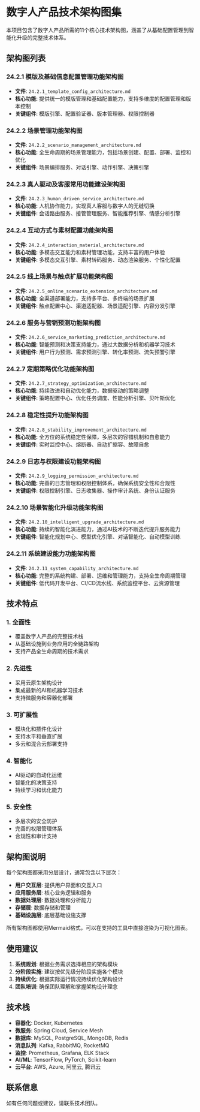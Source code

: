 # 数字人产品技术架构图集

本项目包含了数字人产品所需的11个核心技术架构图，涵盖了从基础配置管理到智能化升级的完整技术体系。

## 架构图列表

### 24.2.1 模版及基础信息配置管理功能架构图
- **文件**: `24.2.1_template_config_architecture.md`
- **核心功能**: 提供统一的模版管理和基础配置能力，支持多维度的配置管理和版本控制
- **关键组件**: 模版引擎、配置验证器、版本管理器、权限控制器

### 24.2.2 场景管理功能架构图
- **文件**: `24.2.2_scenario_management_architecture.md`
- **核心功能**: 全生命周期的场景管理能力，包括场景创建、配置、部署、监控和优化
- **关键组件**: 场景编排服务、对话引擎、动作引擎、决策引擎

### 24.2.3 真人驱动及客服常用功能建设架构图
- **文件**: `24.2.3_human_driven_service_architecture.md`
- **核心功能**: 人机协作能力，实现真人客服与数字人的无缝切换
- **关键组件**: 会话路由服务、接管管理服务、智能推荐引擎、情感分析引擎

### 24.2.4 互动方式与素材配置功能架构图
- **文件**: `24.2.4_interaction_material_architecture.md`
- **核心功能**: 多模态交互能力和素材管理功能，支持丰富的用户体验
- **关键组件**: 多模态交互引擎、素材转码服务、动态渲染服务、个性化配置

### 24.2.5 线上场景与触点扩展功能架构图
- **文件**: `24.2.5_online_scenario_extension_architecture.md`
- **核心功能**: 全渠道部署能力，支持多平台、多终端的场景扩展
- **关键组件**: 触点配置中心、渠道适配器、场景适配引擎、内容分发引擎

### 24.2.6 服务与营销预测功能架构图
- **文件**: `24.2.6_service_marketing_prediction_architecture.md`
- **核心功能**: 智能预测和决策支持能力，通过大数据分析和机器学习技术
- **关键组件**: 用户行为预测、需求预测引擎、转化率预测、流失预警引擎

### 24.2.7 定期策略优化功能架构图
- **文件**: `24.2.7_strategy_optimization_architecture.md`
- **核心功能**: 持续改进和自动优化能力，数据驱动的策略调整
- **关键组件**: 策略配置中心、优化任务调度、性能分析引擎、贝叶斯优化

### 24.2.8 稳定性提升功能架构图
- **文件**: `24.2.8_stability_improvement_architecture.md`
- **核心功能**: 全方位的系统稳定性保障，多层次的容错机制和自愈能力
- **关键组件**: 实时监控中心、熔断器、自动扩缩容、故障自愈

### 24.2.9 日志与权限建设功能架构图
- **文件**: `24.2.9_logging_permission_architecture.md`
- **核心功能**: 完善的日志管理和权限控制体系，确保系统安全性和合规性
- **关键组件**: 权限控制引擎、日志收集器、操作审计系统、身份认证服务

### 24.2.10 场景智能化升级功能架构图
- **文件**: `24.2.10_intelligent_upgrade_architecture.md`
- **核心功能**: 持续的智能化演进能力，通过AI技术的不断迭代提升服务能力
- **关键组件**: 智能化规划中心、模型优化引擎、对话智能化、自动模型训练

### 24.2.11 系统建设能力功能架构图
- **文件**: `24.2.11_system_capability_architecture.md`
- **核心功能**: 完整的系统构建、部署、运维和管理能力，支持全生命周期管理
- **关键组件**: 低代码开发平台、CI/CD流水线、系统监控平台、云资源管理

## 技术特点

### 1. 全面性
- 覆盖数字人产品的完整技术栈
- 从基础设施到业务应用的全链路架构
- 支持产品全生命周期的技术需求

### 2. 先进性
- 采用云原生架构设计
- 集成最新的AI和机器学习技术
- 支持微服务和容器化部署

### 3. 可扩展性
- 模块化和插件化设计
- 支持水平和垂直扩展
- 多云和混合云部署支持

### 4. 智能化
- AI驱动的自动化运维
- 智能化的决策支持
- 持续学习和优化能力

### 5. 安全性
- 多层次的安全防护
- 完善的权限管理体系
- 合规性和审计支持

## 架构图说明

每个架构图都采用分层设计，通常包含以下层次：
- **用户交互层**: 提供用户界面和交互入口
- **应用服务层**: 核心业务逻辑和服务
- **数据处理层**: 数据处理和分析能力
- **存储层**: 数据存储和管理
- **基础设施层**: 底层基础设施支撑

所有架构图都使用Mermaid格式，可以在支持的工具中直接渲染为可视化图表。

## 使用建议

1. **系统规划**: 根据业务需求选择相应的架构模块
2. **分阶段实施**: 建议按优先级分阶段实施各个模块
3. **持续优化**: 根据实际运行情况持续优化架构设计
4. **团队培训**: 确保团队理解和掌握架构设计理念

## 技术栈

- **容器化**: Docker, Kubernetes
- **微服务**: Spring Cloud, Service Mesh
- **数据库**: MySQL, PostgreSQL, MongoDB, Redis
- **消息队列**: Kafka, RabbitMQ, RocketMQ
- **监控**: Prometheus, Grafana, ELK Stack
- **AI/ML**: TensorFlow, PyTorch, Scikit-learn
- **云平台**: AWS, Azure, 阿里云, 腾讯云

## 联系信息

如有任何问题或建议，请联系技术团队。